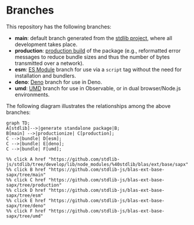 <!--

@license Apache-2.0

Copyright (c) 2022 The Stdlib Authors.

Licensed under the Apache License, Version 2.0 (the "License");
you may not use this file except in compliance with the License.
You may obtain a copy of the License at

    http://www.apache.org/licenses/LICENSE-2.0

Unless required by applicable law or agreed to in writing, software
distributed under the License is distributed on an "AS IS" BASIS,
WITHOUT WARRANTIES OR CONDITIONS OF ANY KIND, either express or implied.
See the License for the specific language governing permissions and
limitations under the License.

-->

# Branches

This repository has the following branches:

-   **main**: default branch generated from the [stdlib project][stdlib-url], where all development takes place.
-   **production**: [production build][production-url] of the package (e.g., reformatted error messages to reduce bundle sizes and thus the number of bytes transmitted over a network).
-   **esm**: [ES Module][esm-url] branch for use via a `script` tag without the need for installation and bundlers.
-   **deno**: [Deno][deno-url] branch for use in Deno.
-   **umd**: [UMD][umd-url] branch for use in Observable, or in dual browser/Node.js environments.

The following diagram illustrates the relationships among the above branches:

```mermaid
graph TD;
A[stdlib]-->|generate standalone package|B;
B[main] -->|productionize| C[production];
C -->|bundle| D[esm];
C -->|bundle| E[deno];
C -->|bundle| F[umd];

%% click A href "https://github.com/stdlib-js/stdlib/tree/develop/lib/node_modules/%40stdlib/blas/ext/base/sapx"
%% click B href "https://github.com/stdlib-js/blas-ext-base-sapx/tree/main"
%% click C href "https://github.com/stdlib-js/blas-ext-base-sapx/tree/production"
%% click D href "https://github.com/stdlib-js/blas-ext-base-sapx/tree/esm"
%% click E href "https://github.com/stdlib-js/blas-ext-base-sapx/tree/deno"
%% click F href "https://github.com/stdlib-js/blas-ext-base-sapx/tree/umd"
```

[stdlib-url]: https://github.com/stdlib-js/stdlib/tree/develop/lib/node_modules/%40stdlib/blas/ext/base/sapx
[production-url]: https://github.com/stdlib-js/blas-ext-base-sapx/tree/production
[deno-url]: https://github.com/stdlib-js/blas-ext-base-sapx/tree/deno
[umd-url]: https://github.com/stdlib-js/blas-ext-base-sapx/tree/umd
[esm-url]: https://github.com/stdlib-js/blas-ext-base-sapx/tree/esm